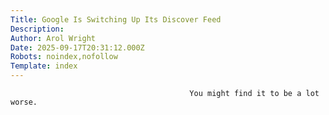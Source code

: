 ```yaml
---
Title: Google Is Switching Up Its Discover Feed
Description: 
Author: Arol Wright
Date: 2025-09-17T20:31:12.000Z
Robots: noindex,nofollow
Template: index
---
```


                                            You might find it to be a lot worse.
                                        